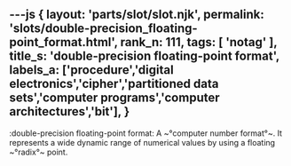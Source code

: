 ---js
{
  layout: 'parts/slot/slot.njk',
  permalink: 'slots/double-precision_floating-point_format.html',
  rank_n: 111,
  tags: [ 'notag' ],
  title_s: 'double-precision floating-point format',
  labels_a: ['procedure','digital electronics','cipher','partitioned data sets','computer programs','computer architectures','bit'],
}
---
:double-precision floating-point format:
A ~°computer number format°~. It represents a wide dynamic range of numerical values by using a floating ~°radix°~ point.
